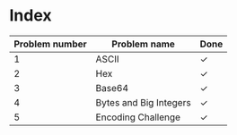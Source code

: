 # Index

| Problem number | Problem name | Done |
| --- | ----------- | --- |
| 1 | ASCII | &check; |
| 2 | Hex | &check; |
| 3 | Base64 | &check; |
| 4 | Bytes and Big Integers | &check; |
| 5 | Encoding Challenge | &check; |
